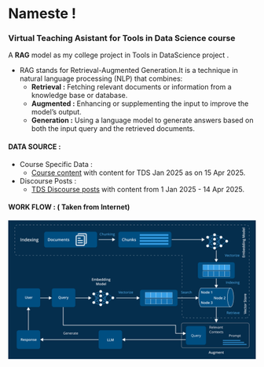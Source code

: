 # Nameste !
### Virtual Teaching Asistant for Tools in Data Science course
A **RAG** model as my college project in Tools in DataScience project .

* RAG stands for Retrieval-Augmented Generation.It is a technique in natural language processing (NLP) that combines:
    * **Retrieval :** Fetching relevant documents or information from a knowledge base or database.
    * **Augmented :** Enhancing or supplementing the input to improve the model’s output.
    * **Generation :** Using a language model to generate answers based on both the input query and the retrieved documents.


#### DATA SOURCE : 
- Course Specific Data :  
    - [Course content](https://tds.s-anand.net/#/2025-01/) with content for TDS Jan 2025 as on 15 Apr 2025.
- Discourse Posts :
    - [TDS Discourse posts](https://discourse.onlinedegree.iitm.ac.in/c/courses/tds-kb/34) with content from 1 Jan 2025 - 14 Apr 2025.

#### WORK FLOW : ( Taken from Internet)
![Rag model work flow](Advanced-RAG.png)



